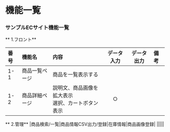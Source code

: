 # 機能一覧
### サンプルECサイト機能一覧
** 1.フロント**

|番号|機能名|内容|データ入力|データ出力|備考|
|:---|:---|:---|:---:|:---:|:---|
|1-1|商品一覧ページ|商品を一覧表示する||||
|1-2|商品詳細ページ|説明文、商品画像を拡大表示<br>選択、カートボタン表示|○|||


** 2.管理**
|商品検索/一覧|商品情報CSV出力/登録|在庫情報|商品画像登録|
|||||
